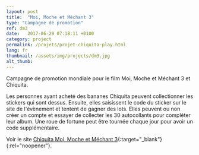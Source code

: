 ```yaml
---
layout: post
title:  "Moi, Moche et Méchant 3"
type: "Campagne de promotion"
ref: dm3
date:   2017-06-29 07:18:11 +0100
category: project
permalink: /projets/projet-chiquita-play.html
lang: fr
thumbnail: /assets/img/projects/dm3.jpg
alt_thumb:
---
```


Campagne de promotion mondiale pour le film Moi, Moche et Méchant 3 et Chiquita.

Les personnes ayant acheté des bananes Chiquita peuvent collectionner les stickers qui sont dessus. Ensuite, elles saisissent le code du sticker sur le site de l'évènement et tentent de gagner des lots. Elles peuvent ou non créer un compte et essayer de collecter les 30 autocollants pour compléter leur album. Une roue de fortune peut être tournée chaque jour pour avoir un code supplémentaire.

Voir le site [Chiquita Moi, Moche et Méchant 3](http://fr.play.chiquita.ch/page-daccueil "Chiquita - Moi, Moche et Méchant (nouvelle fenêtre)"){:target="_blank"}{:rel="noopener"}.

<img src="{{ site.baseurl }}/assets/img/projects/dm3_large.jpg" alt="" 
             srcset="{{ site.baseurl }}/assets/img/projects/dm3_medium.jpg 670w,
          {{ site.baseurl }}/assets/img/projects/dm3_large.jpg 1024w"
          sizes="(min-width:671px) 1024px"/> 